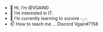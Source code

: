 - 👋 Hi, I’m @VGAIN0
- 👀 I’m interested in IT.
- 🌱 I’m currently learning to survive -_-.
- 📫 How to reach me ... Discord Vgain#7158

<!---
VGAIN0/VGAIN0 is a ✨ special ✨ repository because its `README.md` (this file) appears on your GitHub profile.
You can click the Preview link to take a look at your changes.
--->
